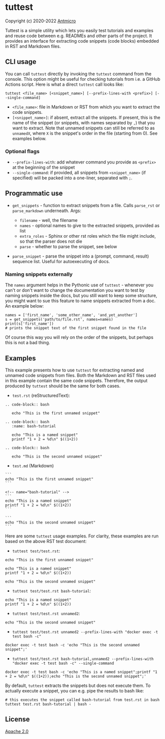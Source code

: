# tuttest

Copyright (c) 2020-2022 [Antmicro](https://www.antmicro.com)

Tuttest is a simple utility which lets you easily test tutorials and examples and reuse code between e.g. READMEs and other parts of the project.
It provides an interface for extracting code snippets (code blocks) embedded in RST and Markdown files.

## CLI usage

You can call `tuttest` directly by invoking the `tuttest` command from the console.
This option might be useful for checking tutorials from i.e. a GitHub Actions script.
Here is what a direct `tuttest` call looks like:

```
tuttest <file_name> [<snippet_name>] [--prefix-lines-with <prefix>] [--single-command]
```

* `<file_name>`: file in Markdown or RST from which you want to extract the code snippets.
* `[<snippet_name>]`: if absent, extract all the snippets. If present, this is the name of the snippet
  (or snippets, with names separated by `,`) that you want to extract.
  Note that unnamed snippets can still be referred to as `unnamedX`, where `X`
  is the snippet's order in the file (starting from 0). See examples below.

### Optional flags

* `--prefix-lines-with`: add whatever command you provide as `<prefix>` at the beginning of the snippet
* `--single-command`: if provided, all snippets from `<snippet_name>` (if specified) will be
  packed into a one-liner, separated with `;`.

## Programmatic use

* `get_snippets` - function to extract snippets from a file. Calls `parse_rst` or `parse_markdown` underneath. Args:

  * `filename` - well, the filename
  * `names` - optional names to give to the extracted snippets, provided as list
  * `extra_roles` - Sphinx or other rst roles which the file might include, so that the parser does not die
  * `parse` - whether to parse the snippet, see below

* `parse_snippet` - parse the snippet into a (prompt, command, result) sequence list. Useful for autoexecuting of docs.

### Naming snippets externally

The `names` argument helps in the Pythonic use of `tuttest` - whenever you can't or don't want to change the documentation you want to test by naming snippets inside the docs, but you still want to keep some structure, you might want to sue this feature to name snippets extracted from a doc. An example below:

```
names = ['first_name', 'some_other_name', 'and_yet_another'] 
s = get_snippets('path/to/file.rst', names=names)
print(s['first_name'])
# prints the snippet text of the first snippet found in the file
```

Of course this way you will rely on the order of the snippets, but perhaps this is not a bad thing.

## Examples

This example presents how to use `tuttest` for extracting named and unnamed code snippets from files.
Both the Markdown and RST files used in this example contain the same code snippets.
Therefore, the output produced by `tuttest` should be the same for both cases.

* `test.rst` (reStructuredText):

```
.. code-block:: bash

   echo "This is the first unnamed snippet"
  
.. code-block:: bash
   :name: bash-tutorial

   echo "This is a named snippet"
   printf "1 + 2 = %d\n" $((1+2))

.. code-block:: bash

   echo "This is the second unnamed snippet"
```

* `test.md` (Markdown)

````
```
echo "This is the first unnamed snippet"
```

<!-- name="bash-tutorial" -->
```
echo "This is a named snippet"
printf "1 + 2 = %d\n" $((1+2))
```

```
echo "This is the second unnamed snippet"
```
````

Here are some `tuttest` usage examples.
For clarity, these examples are run based on the above RST test document:

* `tuttest test/test.rst`:
<!-- name="test-wholefile" -->
```
echo "This is the first unnamed snippet"

echo "This is a named snippet"
printf "1 + 2 = %d\n" $((1+2))

echo "This is the second unnamed snippet"
```

* `tuttest test/test.rst bash-tutorial`:
<!-- name="test-named" -->
```
echo "This is a named snippet"
printf "1 + 2 = %d\n" $((1+2))
```

* `tuttest test/test.rst unnamed2`:
<!-- name="test-unnamed2" -->
```
echo "This is the second unnamed snippet"
```

* `tuttest test/test.rst unnamed2 --prefix-lines-with "docker exec -t test bash -c"`
<!-- name="test-prefix" -->
```
docker exec -t test bash -c 'echo "This is the second unnamed snippet";'
```

* `tuttest test/test.rst bash-tutorial,unnamed2 --prefix-lines-with "docker exec -t test bash -c" --single-command`
<!-- name="single-command" -->
```
docker exec -t test bash -c 'echo "This is a named snippet";printf "1 + 2 = %d\n" $((1+2));echo "This is the second unnamed snippet";'
```

By default, `tuttest` extracts the snippets but does not execute them.
To actually execute a snippet, you can e.g. pipe the results to bash like:
```
# this executes the snippet called bash-tutorial from test.rst in bash
tuttest test.rst bash-tutorial | bash -
```

## License

[Apache 2.0](LICENSE)
